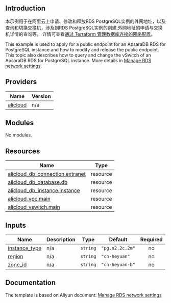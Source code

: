 ## Introduction

<!-- DOCS_DESCRIPTION_CN -->
本示例用于在阿里云上申请、修改和释放RDS PostgreSQL实例的外网地址，以及查询和切换交换机，涉及到RDS PostgreSQL实例的创建,外网地址的申请与交换机详情的查询等。
详情可查看[通过 Terraform 管理数据库连接的网络配置](http://help.aliyun.com/document_detail/456030.htm)。
<!-- DOCS_DESCRIPTION_CN -->

<!-- DOCS_DESCRIPTION_EN -->
This example is used to apply for a public endpoint for an ApsaraDB RDS for PostgreSQL instance and how to modify and release the public endpoint. This topic also describes how to query and change the vSwitch of an ApsaraDB RDS for PostgreSQL instance. 
More details in [Manage RDS network settings](http://help.aliyun.com/document_detail/456030.htm).
<!-- DOCS_DESCRIPTION_EN -->

<!-- BEGIN_TF_DOCS -->
## Providers

| Name | Version |
|------|---------|
| <a name="provider_alicloud"></a> [alicloud](#provider\_alicloud) | n/a |

## Modules

No modules.

## Resources

| Name | Type |
|------|------|
| [alicloud_db_connection.extranet](https://registry.terraform.io/providers/aliyun/alicloud/latest/docs/resources/db_connection) | resource |
| [alicloud_db_database.db](https://registry.terraform.io/providers/aliyun/alicloud/latest/docs/resources/db_database) | resource |
| [alicloud_db_instance.instance](https://registry.terraform.io/providers/aliyun/alicloud/latest/docs/resources/db_instance) | resource |
| [alicloud_vpc.main](https://registry.terraform.io/providers/aliyun/alicloud/latest/docs/resources/vpc) | resource |
| [alicloud_vswitch.main](https://registry.terraform.io/providers/aliyun/alicloud/latest/docs/resources/vswitch) | resource |

## Inputs

| Name | Description | Type | Default | Required |
|------|-------------|------|---------|:--------:|
| <a name="input_instance_type"></a> [instance\_type](#input\_instance\_type) | n/a | `string` | `"pg.n2.2c.2m"` | no |
| <a name="input_region"></a> [region](#input\_region) | n/a | `string` | `"cn-heyuan"` | no |
| <a name="input_zone_id"></a> [zone\_id](#input\_zone\_id) | n/a | `string` | `"cn-heyuan-b"` | no |
<!-- END_TF_DOCS -->
## Documentation
<!-- docs-link --> 

The template is based on Aliyun document: [Manage RDS network settings](http://help.aliyun.com/document_detail/456030.htm) 

<!-- docs-link --> 